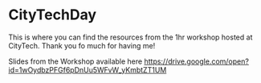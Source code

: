 # CityTechDay

This is where you can find the resources from the 1hr workshop hosted at CityTech. Thank you fo much for having me! 

Slides from the Workshop available here
https://drive.google.com/open?id=1wOydbzPFGf6pDnUu5WFvW_yKmbtZT1UM




